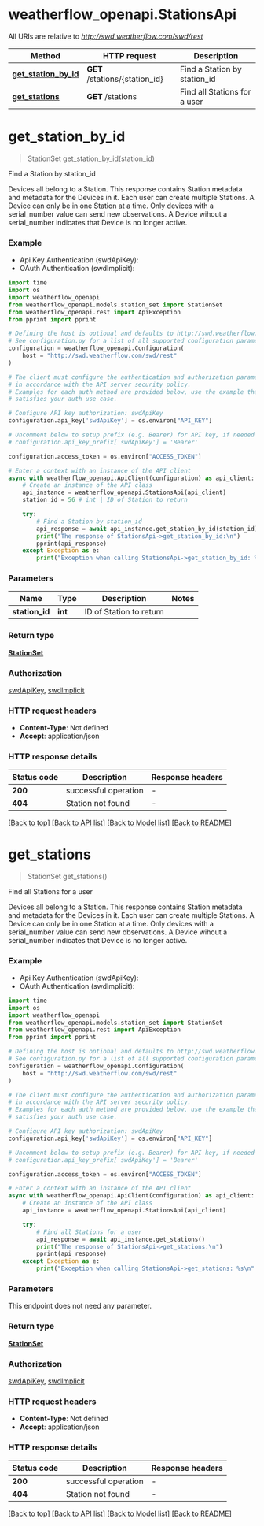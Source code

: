 # weatherflow_openapi.StationsApi

All URIs are relative to *http://swd.weatherflow.com/swd/rest*

Method | HTTP request | Description
------------- | ------------- | -------------
[**get_station_by_id**](StationsApi.md#get_station_by_id) | **GET** /stations/{station_id} | Find a Station by station_id
[**get_stations**](StationsApi.md#get_stations) | **GET** /stations | Find all Stations for a user


# **get_station_by_id**
> StationSet get_station_by_id(station_id)

Find a Station by station_id

Devices all belong to a Station.  This response contains Station metadata and metadata for the Devices in it.  Each user can create multiple Stations.  A Device can only be in one Station at a time.  Only devices with a serial_number value can send new observations.  A Device wihout a serial_number indicates that Device is no longer active.

### Example

* Api Key Authentication (swdApiKey):
* OAuth Authentication (swdImplicit):
```python
import time
import os
import weatherflow_openapi
from weatherflow_openapi.models.station_set import StationSet
from weatherflow_openapi.rest import ApiException
from pprint import pprint

# Defining the host is optional and defaults to http://swd.weatherflow.com/swd/rest
# See configuration.py for a list of all supported configuration parameters.
configuration = weatherflow_openapi.Configuration(
    host = "http://swd.weatherflow.com/swd/rest"
)

# The client must configure the authentication and authorization parameters
# in accordance with the API server security policy.
# Examples for each auth method are provided below, use the example that
# satisfies your auth use case.

# Configure API key authorization: swdApiKey
configuration.api_key['swdApiKey'] = os.environ["API_KEY"]

# Uncomment below to setup prefix (e.g. Bearer) for API key, if needed
# configuration.api_key_prefix['swdApiKey'] = 'Bearer'

configuration.access_token = os.environ["ACCESS_TOKEN"]

# Enter a context with an instance of the API client
async with weatherflow_openapi.ApiClient(configuration) as api_client:
    # Create an instance of the API class
    api_instance = weatherflow_openapi.StationsApi(api_client)
    station_id = 56 # int | ID of Station to return

    try:
        # Find a Station by station_id
        api_response = await api_instance.get_station_by_id(station_id)
        print("The response of StationsApi->get_station_by_id:\n")
        pprint(api_response)
    except Exception as e:
        print("Exception when calling StationsApi->get_station_by_id: %s\n" % e)
```



### Parameters

Name | Type | Description  | Notes
------------- | ------------- | ------------- | -------------
 **station_id** | **int**| ID of Station to return | 

### Return type

[**StationSet**](StationSet.md)

### Authorization

[swdApiKey](../README.md#swdApiKey), [swdImplicit](../README.md#swdImplicit)

### HTTP request headers

 - **Content-Type**: Not defined
 - **Accept**: application/json

### HTTP response details
| Status code | Description | Response headers |
|-------------|-------------|------------------|
**200** | successful operation |  -  |
**404** | Station not found |  -  |

[[Back to top]](#) [[Back to API list]](../README.md#documentation-for-api-endpoints) [[Back to Model list]](../README.md#documentation-for-models) [[Back to README]](../README.md)

# **get_stations**
> StationSet get_stations()

Find all Stations for a user

Devices all belong to a Station.  This response contains Station metadata and metadata for the Devices in it.  Each user can create multiple Stations.  A Device can only be in one Station at a time.  Only devices with a serial_number value can send new observations.  A Device wihout a serial_number indicates that Device is no longer active.

### Example

* Api Key Authentication (swdApiKey):
* OAuth Authentication (swdImplicit):
```python
import time
import os
import weatherflow_openapi
from weatherflow_openapi.models.station_set import StationSet
from weatherflow_openapi.rest import ApiException
from pprint import pprint

# Defining the host is optional and defaults to http://swd.weatherflow.com/swd/rest
# See configuration.py for a list of all supported configuration parameters.
configuration = weatherflow_openapi.Configuration(
    host = "http://swd.weatherflow.com/swd/rest"
)

# The client must configure the authentication and authorization parameters
# in accordance with the API server security policy.
# Examples for each auth method are provided below, use the example that
# satisfies your auth use case.

# Configure API key authorization: swdApiKey
configuration.api_key['swdApiKey'] = os.environ["API_KEY"]

# Uncomment below to setup prefix (e.g. Bearer) for API key, if needed
# configuration.api_key_prefix['swdApiKey'] = 'Bearer'

configuration.access_token = os.environ["ACCESS_TOKEN"]

# Enter a context with an instance of the API client
async with weatherflow_openapi.ApiClient(configuration) as api_client:
    # Create an instance of the API class
    api_instance = weatherflow_openapi.StationsApi(api_client)

    try:
        # Find all Stations for a user
        api_response = await api_instance.get_stations()
        print("The response of StationsApi->get_stations:\n")
        pprint(api_response)
    except Exception as e:
        print("Exception when calling StationsApi->get_stations: %s\n" % e)
```



### Parameters
This endpoint does not need any parameter.

### Return type

[**StationSet**](StationSet.md)

### Authorization

[swdApiKey](../README.md#swdApiKey), [swdImplicit](../README.md#swdImplicit)

### HTTP request headers

 - **Content-Type**: Not defined
 - **Accept**: application/json

### HTTP response details
| Status code | Description | Response headers |
|-------------|-------------|------------------|
**200** | successful operation |  -  |
**404** | Station not found |  -  |

[[Back to top]](#) [[Back to API list]](../README.md#documentation-for-api-endpoints) [[Back to Model list]](../README.md#documentation-for-models) [[Back to README]](../README.md)

